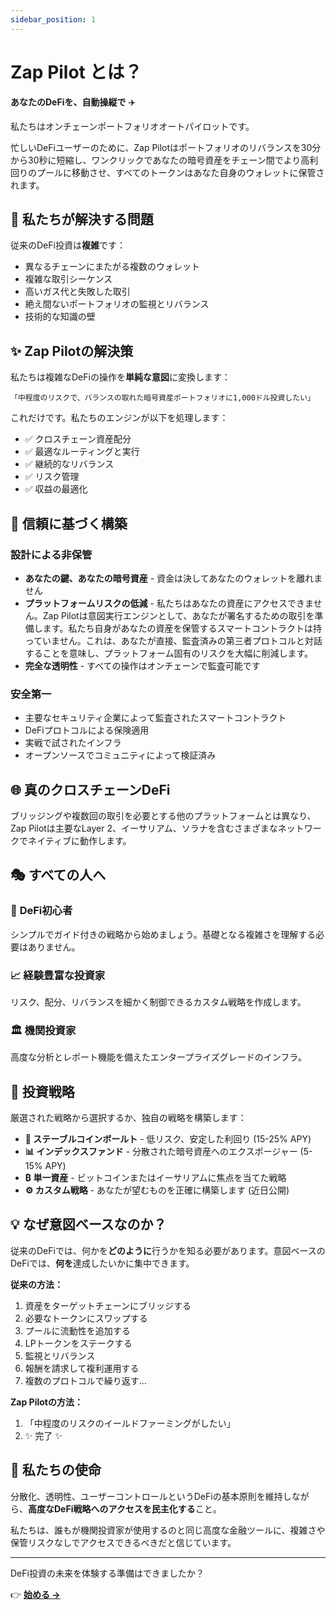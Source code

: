 ```yaml
---
sidebar_position: 1
---
```


# Zap Pilot とは？

**あなたのDeFiを、自動操縦で** ✈️

私たちはオンチェーンポートフォリオオートパイロットです。

忙しいDeFiユーザーのために、Zap
Pilotはポートフォリオのリバランスを30分から30秒に短縮し、ワンクリックであなたの暗号資産をチェーン間でより高利回りのプールに移動させ、すべてのトークンはあなた自身のウォレットに保管されます。

## 🎯 私たちが解決する問題

従来のDeFi投資は**複雑**です：

- 異なるチェーンにまたがる複数のウォレット
- 複雑な取引シーケンス
- 高いガス代と失敗した取引
- 絶え間ないポートフォリオの監視とリバランス
- 技術的な知識の壁

## ✨ Zap Pilotの解決策

私たちは複雑なDeFiの操作を**単純な意図**に変換します：

```
「中程度のリスクで、バランスの取れた暗号資産ポートフォリオに1,000ドル投資したい」
```

これだけです。私たちのエンジンが以下を処理します：

- ✅ クロスチェーン資産配分
- ✅ 最適なルーティングと実行
- ✅ 継続的なリバランス
- ✅ リスク管理
- ✅ 収益の最適化

## 🔐 信頼に基づく構築

### 設計による非保管

- **あなたの鍵、あなたの暗号資産** - 資金は決してあなたのウォレットを離れません
- **プラットフォームリスクの低減** - 私たちはあなたの資産にアクセスできません。Zap
  Pilotは意図実行エンジンとして、あなたが署名するための取引を準備します。私たち自身があなたの資産を保管するスマートコントラクトは持っていません。これは、あなたが直接、監査済みの第三者プロトコルと対話することを意味し、プラットフォーム固有のリスクを大幅に削減します。
- **完全な透明性** - すべての操作はオンチェーンで監査可能です

### 安全第一

- 主要なセキュリティ企業によって監査されたスマートコントラクト
- DeFiプロトコルによる保険適用
- 実戦で試されたインフラ
- オープンソースでコミュニティによって検証済み

## 🌐 真のクロスチェーンDeFi

ブリッジングや複数回の取引を必要とする他のプラットフォームとは異なり、Zap Pilotは主要なLayer
2、イーサリアム、ソラナを含むさまざまなネットワークでネイティブに動作します。

## 🎭 すべての人へ

### 🔰 **DeFi初心者**

シンプルでガイド付きの戦略から始めましょう。基礎となる複雑さを理解する必要はありません。

### 📈 **経験豊富な投資家**

リスク、配分、リバランスを細かく制御できるカスタム戦略を作成します。

### 🏛️ **機関投資家**

高度な分析とレポート機能を備えたエンタープライズグレードのインフラ。

## 🚀 投資戦略

厳選された戦略から選択するか、独自の戦略を構築します：

- **🏦 ステーブルコインボールト** - 低リスク、安定した利回り (15-25% APY)
- **📊 インデックスファンド** - 分散された暗号資産へのエクスポージャー (5-15% APY)
- **₿ 単一資産** - ビットコインまたはイーサリアムに焦点を当てた戦略
- **⚙️ カスタム戦略** - あなたが望むものを正確に構築します (近日公開)

## 💡 なぜ意図ベースなのか？

従来のDeFiでは、何かを**どのように**行うかを知る必要があります。意図ベースのDeFiでは、**何を**達成したいかに集中できます。

**従来の方法：**

1. 資産をターゲットチェーンにブリッジする
2. 必要なトークンにスワップする
3. プールに流動性を追加する
4. LPトークンをステークする
5. 監視とリバランス
6. 報酬を請求して複利運用する
7. 複数のプロトコルで繰り返す...

**Zap Pilotの方法：**

1. 「中程度のリスクのイールドファーミングがしたい」
2. ✨ 完了 ✨

## 🎯 私たちの使命

分散化、透明性、ユーザーコントロールというDeFiの基本原則を維持しながら、**高度なDeFi戦略へのアクセスを民主化する**こと。

私たちは、誰もが機関投資家が使用するのと同じ高度な金融ツールに、複雑さや保管リスクなしでアクセスできるべきだと信じています。

---

DeFi投資の未来を体験する準備はできましたか？

👉 **[始める →](./getting-started)**
